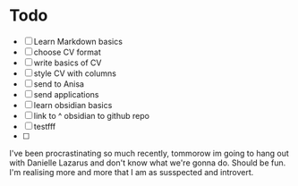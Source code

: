 # Todo
- [ ] Learn Markdown basics
- [ ] choose CV format
- [ ] write basics of CV
- [ ] style CV with columns
- [ ] send to Anisa
- [ ] send applications
- [ ] learn obsidian basics
- [ ] link to ^ obsidian to github repo
- [ ] testfff
- [ ] 

I've been procrastinating so much recently, tommorow im going to hang out with Danielle Lazarus and don't know what we're gonna do. Should be fun. 
I'm realising more and more that I am as susspected and introvert.